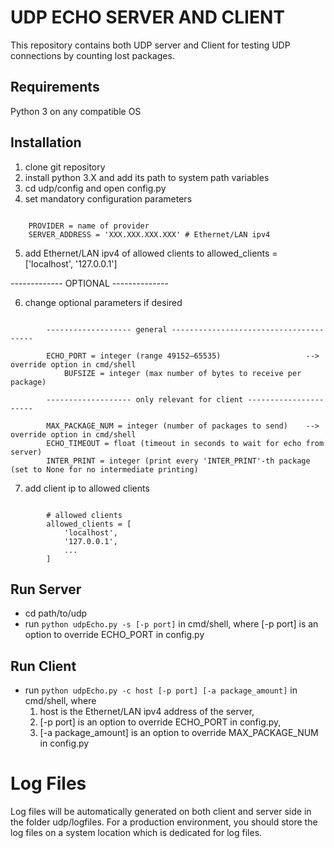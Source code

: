 # UDP ECHO SERVER AND CLIENT

This repository contains both UDP server and Client for testing UDP connections by counting lost packages.

## Requirements

Python 3 on any compatible OS

## Installation

1. clone git repository 
2. install python 3.X and add its path to system path variables
3. cd udp/config and open config.py
4. set mandatory configuration parameters
```
	
	PROVIDER = name of provider
	SERVER_ADDRESS = 'XXX.XXX.XXX.XXX' # Ethernet/LAN ipv4

```
5. add Ethernet/LAN ipv4 of allowed clients to allowed_clients = ['localhost', '127.0.0.1']

------------- OPTIONAL --------------

6. change optional parameters if desired
```
		
		------------------- general ---------------------------------------
		
		ECHO_PORT = integer (range 49152–65535)                   --> override option in cmd/shell      
	        BUFSIZE = integer (max number of bytes to receive per package)
	    
	    ------------------- only relevant for client ----------------------

		MAX_PACKAGE_NUM = integer (number of packages to send)    --> override option in cmd/shell 
		ECHO_TIMEOUT = float (timeout in seconds to wait for echo from server)
		INTER_PRINT = integer (print every 'INTER_PRINT'-th package (set to None for no intermediate printing)

```
7. add client ip to allowed clients
```
		
		# allowed clients
		allowed_clients = [
			'localhost',
			'127.0.0.1',
			...
		]

```

## Run Server

* cd path/to/udp
* run `python udpEcho.py -s [-p port]` in cmd/shell, where [-p port] is an option to override ECHO_PORT in config.py


## Run Client

* run `python udpEcho.py -c host [-p port] [-a package_amount]` in cmd/shell, where
	1. host is the Ethernet/LAN ipv4 address of the server,
	2. [-p port] is an option to override ECHO_PORT in config.py,
	3. [-a package_amount] is an option to override MAX_PACKAGE_NUM in config.py


# Log Files

Log files will be automatically generated on both client and server side in the folder udp/logfiles. 
For a production environment, you should store the log files on a system location which is dedicated for log files.
